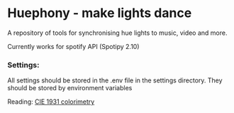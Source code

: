 # Huephony - make lights dance
A repository of tools for synchronising hue lights to music, video and more.

Currently works for spotify API (Spotipy 2.10)

### Settings:
All settings should be stored in the .env file in the settings directory. They should be stored by environment variables





Reading:
[CIE 1931 colorimetry](https://medium.com/hipster-color-science/a-beginners-guide-to-colorimetry-401f1830b65a)